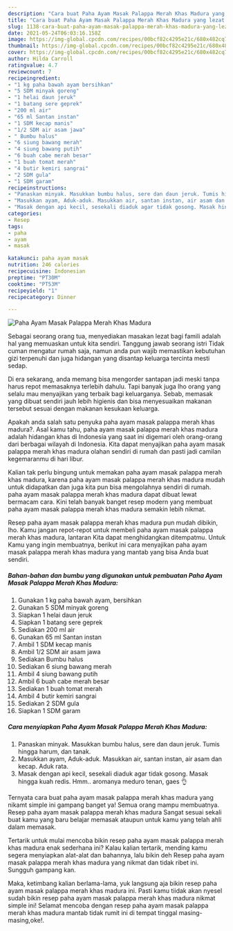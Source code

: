 ```yaml
---
description: "Cara buat Paha Ayam Masak Palappa Merah Khas Madura yang lezat dan Mudah Dibuat"
title: "Cara buat Paha Ayam Masak Palappa Merah Khas Madura yang lezat dan Mudah Dibuat"
slug: 1138-cara-buat-paha-ayam-masak-palappa-merah-khas-madura-yang-lezat-dan-mudah-dibuat
date: 2021-05-24T06:03:16.158Z
image: https://img-global.cpcdn.com/recipes/00bcf82c4295e21c/680x482cq70/paha-ayam-masak-palappa-merah-khas-madura-foto-resep-utama.jpg
thumbnail: https://img-global.cpcdn.com/recipes/00bcf82c4295e21c/680x482cq70/paha-ayam-masak-palappa-merah-khas-madura-foto-resep-utama.jpg
cover: https://img-global.cpcdn.com/recipes/00bcf82c4295e21c/680x482cq70/paha-ayam-masak-palappa-merah-khas-madura-foto-resep-utama.jpg
author: Hilda Carroll
ratingvalue: 4.7
reviewcount: 7
recipeingredient:
- "1 kg paha bawah ayam bersihkan"
- "5 SDM minyak goreng"
- "1 helai daun jeruk"
- "1 batang sere geprek"
- "200 ml air"
- "65 ml Santan instan"
- "1 SDM kecap manis"
- "1/2 SDM air asam jawa"
- " Bumbu halus"
- "6 siung bawang merah"
- "4 siung bawang putih"
- "6 buah cabe merah besar"
- "1 buah tomat merah"
- "4 butir kemiri sangrai"
- "2 SDM gula"
- "1 SDM garam"
recipeinstructions:
- "Panaskan minyak. Masukkan bumbu halus, sere dan daun jeruk. Tumis hingga harum, dan tanak."
- "Masukkan ayam, Aduk-aduk. Masukkan air, santan instan, air asam dan kecap. Aduk rata."
- "Masak dengan api kecil, sesekali diaduk agar tidak gosong. Masak hingga kuah redis. Hmm.. aromanya meduro tenan, gaes 👌"
categories:
- Resep
tags:
- paha
- ayam
- masak

katakunci: paha ayam masak 
nutrition: 246 calories
recipecuisine: Indonesian
preptime: "PT30M"
cooktime: "PT53M"
recipeyield: "1"
recipecategory: Dinner

---
```



![Paha Ayam Masak Palappa Merah Khas Madura](https://img-global.cpcdn.com/recipes/00bcf82c4295e21c/680x482cq70/paha-ayam-masak-palappa-merah-khas-madura-foto-resep-utama.jpg)

Sebagai seorang orang tua, menyediakan masakan lezat bagi famili adalah hal yang memuaskan untuk kita sendiri. Tanggung jawab seorang istri Tidak cuman mengatur rumah saja, namun anda pun wajib memastikan kebutuhan gizi terpenuhi dan juga hidangan yang disantap keluarga tercinta mesti sedap.

Di era  sekarang, anda memang bisa mengorder santapan jadi meski tanpa harus repot memasaknya terlebih dahulu. Tapi banyak juga lho orang yang selalu mau menyajikan yang terbaik bagi keluarganya. Sebab, memasak yang dibuat sendiri jauh lebih higienis dan bisa menyesuaikan makanan tersebut sesuai dengan makanan kesukaan keluarga. 



Apakah anda salah satu penyuka paha ayam masak palappa merah khas madura?. Asal kamu tahu, paha ayam masak palappa merah khas madura adalah hidangan khas di Indonesia yang saat ini digemari oleh orang-orang dari berbagai wilayah di Indonesia. Kita dapat menyajikan paha ayam masak palappa merah khas madura olahan sendiri di rumah dan pasti jadi camilan kegemaranmu di hari libur.

Kalian tak perlu bingung untuk memakan paha ayam masak palappa merah khas madura, karena paha ayam masak palappa merah khas madura mudah untuk didapatkan dan juga kita pun bisa mengolahnya sendiri di rumah. paha ayam masak palappa merah khas madura dapat dibuat lewat bermacam cara. Kini telah banyak banget resep modern yang membuat paha ayam masak palappa merah khas madura semakin lebih nikmat.

Resep paha ayam masak palappa merah khas madura pun mudah dibikin, lho. Kamu jangan repot-repot untuk membeli paha ayam masak palappa merah khas madura, lantaran Kita dapat menghidangkan ditempatmu. Untuk Kamu yang ingin membuatnya, berikut ini cara menyajikan paha ayam masak palappa merah khas madura yang mantab yang bisa Anda buat sendiri.

<!--inarticleads1-->

##### Bahan-bahan dan bumbu yang digunakan untuk pembuatan Paha Ayam Masak Palappa Merah Khas Madura:

1. Gunakan 1 kg paha bawah ayam, bersihkan
1. Gunakan 5 SDM minyak goreng
1. Siapkan 1 helai daun jeruk
1. Siapkan 1 batang sere geprek
1. Sediakan 200 ml air
1. Gunakan 65 ml Santan instan
1. Ambil 1 SDM kecap manis
1. Ambil 1/2 SDM air asam jawa
1. Sediakan  Bumbu halus
1. Sediakan 6 siung bawang merah
1. Ambil 4 siung bawang putih
1. Ambil 6 buah cabe merah besar
1. Sediakan 1 buah tomat merah
1. Ambil 4 butir kemiri sangrai
1. Sediakan 2 SDM gula
1. Siapkan 1 SDM garam




<!--inarticleads2-->

##### Cara menyiapkan Paha Ayam Masak Palappa Merah Khas Madura:

1. Panaskan minyak. Masukkan bumbu halus, sere dan daun jeruk. Tumis hingga harum, dan tanak.
1. Masukkan ayam, Aduk-aduk. Masukkan air, santan instan, air asam dan kecap. Aduk rata.
1. Masak dengan api kecil, sesekali diaduk agar tidak gosong. Masak hingga kuah redis. Hmm.. aromanya meduro tenan, gaes 👌




Ternyata cara buat paha ayam masak palappa merah khas madura yang nikamt simple ini gampang banget ya! Semua orang mampu membuatnya. Resep paha ayam masak palappa merah khas madura Sangat sesuai sekali buat kamu yang baru belajar memasak ataupun untuk kamu yang telah ahli dalam memasak.

Tertarik untuk mulai mencoba bikin resep paha ayam masak palappa merah khas madura enak sederhana ini? Kalau kalian tertarik, mending kamu segera menyiapkan alat-alat dan bahannya, lalu bikin deh Resep paha ayam masak palappa merah khas madura yang nikmat dan tidak ribet ini. Sungguh gampang kan. 

Maka, ketimbang kalian berlama-lama, yuk langsung aja bikin resep paha ayam masak palappa merah khas madura ini. Pasti kamu tiidak akan nyesel sudah bikin resep paha ayam masak palappa merah khas madura nikmat simple ini! Selamat mencoba dengan resep paha ayam masak palappa merah khas madura mantab tidak rumit ini di tempat tinggal masing-masing,oke!.


